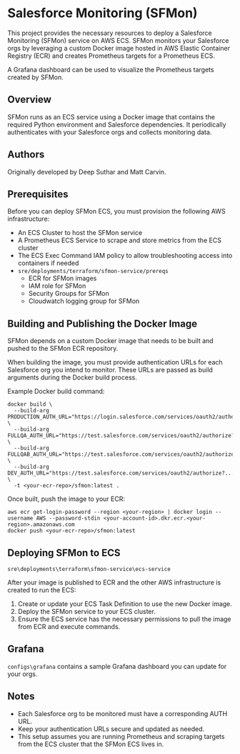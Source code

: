 # Salesforce Monitoring (SFMon)

This project provides the necessary resources to deploy a Salesforce Monitoring (SFMon) service on AWS ECS. SFMon monitors your Salesforce orgs by leveraging a custom Docker image hosted in AWS Elastic Container Registry (ECR) and creates Prometheus targets for a Prometheus ECS.

A Grafana dashboard can be used to visualize the Prometheus targets created by SFMon.

## Overview

SFMon runs as an ECS service using a Docker image that contains the required Python environment and Salesforce dependencies. It periodically authenticates with your Salesforce orgs and collects monitoring data.

## Authors

Originally developed by Deep Suthar and Matt Carvin.

## Prerequisites

Before you can deploy SFMon ECS, you must provision the following AWS infrastructure:

- An ECS Cluster to host the SFMon service
- A Prometheus ECS Service to scrape and store metrics from the ECS cluster
- The ECS Exec Command IAM policy to allow troubleshooting access into containers if needed
- `sre/deployments/terraform/sfmon-service/prereqs`
    - ECR for SFMon images
    - IAM role for SFMon
    - Security Groups for SFMon
    - Cloudwatch logging group for SFMon

## Building and Publishing the Docker Image

SFMon depends on a custom Docker image that needs to be built and pushed to the SFMon ECR repository.

When building the image, you must provide authentication URLs for each Salesforce org you intend to monitor. These URLs are passed as build arguments during the Docker build process.

Example Docker build command:

```
docker build \
  --build-arg PRODUCTION_AUTH_URL="https://login.salesforce.com/services/oauth2/authorize?..." \
  --build-arg FULLQA_AUTH_URL="https://test.salesforce.com/services/oauth2/authorize?..." \
  --build-arg FULLQAB_AUTH_URL="https://test.salesforce.com/services/oauth2/authorize?..." \
  --build-arg DEV_AUTH_URL="https://test.salesforce.com/services/oauth2/authorize?..." \
  -t <your-ecr-repo>/sfmon:latest .
```

Once built, push the image to your ECR:

```
aws ecr get-login-password --region <your-region> | docker login --username AWS --password-stdin <your-account-id>.dkr.ecr.<your-region>.amazonaws.com
docker push <your-ecr-repo>/sfmon:latest
```

## Deploying SFMon to ECS

`sre\deployments\terraform\sfmon-service\ecs-service`

After your image is published to ECR and the other AWS infrastructure is created to run the ECS:

1. Create or update your ECS Task Definition to use the new Docker image.
2. Deploy the SFMon service to your ECS cluster.
3. Ensure the ECS service has the necessary permissions to pull the image from ECR and execute commands.

## Grafana

`configs\grafana` contains a sample Grafana dashboard you can update for your orgs.

## Notes

- Each Salesforce org to be monitored must have a corresponding AUTH URL.
- Keep your authentication URLs secure and updated as needed.
- This setup assumes you are running Prometheus and scraping targets from the ECS cluster that the SFMon ECS lives in.
